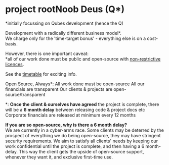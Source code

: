 # project rootNoob Deus (Q*)  
*initially focussing on Qubes development (hence the Q)  

Development with a radically different business model*.  
We charge only for the 'time-target bonus' - everything else is on a cost-basis.  

However, there is one important caveat:  
*all of our work done must be public and open-source with [non-restrictive licences](acceptable-licence-list.md).  

See the [timetable](dev-time-split-table.md) for exciting info.


Open Source, Always*:
All work done must be open-source
All our financials are transparent
Our clients & projects are open-source/transparent

*:
**Once the client & ourselves have agreed** the project is complete, there will be a **6 month delay** between releasing code & project docs etc  
Corporate financials are released at minimum every 12 months  

**If you are so open-source, why is there a 6 month delay?**  
We are currently in a cyber-arms race. Some clients may be deterred by the prospect of everything we do being open-source, they may have stringent security requirements. We aim to satisfy all clients' needs by keeping our work confidential until the project is complete, and then having a 6 month-delay. This way the client gets the upside of open-source support, whenever they want it, and exclusive first-time use.  
